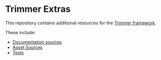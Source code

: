 # Trimmer Extras

This repository contains additional resources for the [Trimmer framework](https://github.com/sttz/trimmer).

These include:
* [Documentation sources](Docs)
* [Asset Sources](Assets/Editor/Assets)
* [Tests](Assets/Editor/Tests)
